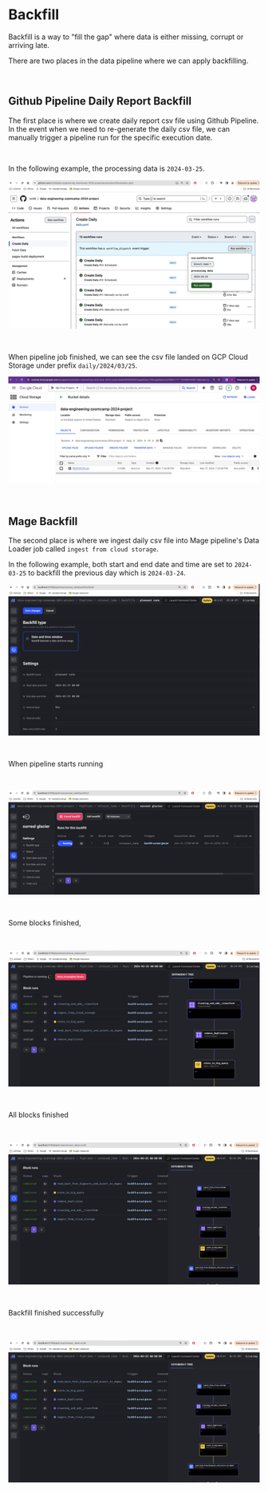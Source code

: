 # Backfill

Backfill is a way to "fill the gap" where data is either missing, corrupt or arriving late.

There are two places in the data pipeline where we can apply backfilling.

<br>

## Github Pipeline Daily Report Backfill


The first place is where we create daily report csv file using Github Pipeline. In the event when we need to re-generate the daily csv file, we can manually trigger a pipeline run for the specific execution date.

<br>

In the following example, the processing data is `2024-03-25`.

![github backfill](./github_backfill.png)

<br>

When pipeline job finished, we can see the csv file landed on GCP Cloud Storage under prefix `daily/2024/03/25`.

![github backfill 2](./github_backfill2.png)

<br>

## Mage Backfill

The second place is where we ingest daily csv file into Mage pipeline's Data Loader job called `ingest from cloud storage`.

In the following example, both start and end date and time are set to `2024-03-25` to backfill the previous day which is `2024-03-24`.


![mage backfill 1](./mage_backfill1.png)

<br>

When pipeline starts running

<br>

![mage backfill 2](./mage_backfill2.png)

<br>

Some blocks finished,

<br>

![mage backfill 3](./mage_backfill3.png)

<br>

All blocks finished

<br>

![mage backfill 4](./mage_backfill4.png)


<br>

Backfill finished successfully

<br>

![mage backfill 5](./mage_backfill4.png)


<br>



